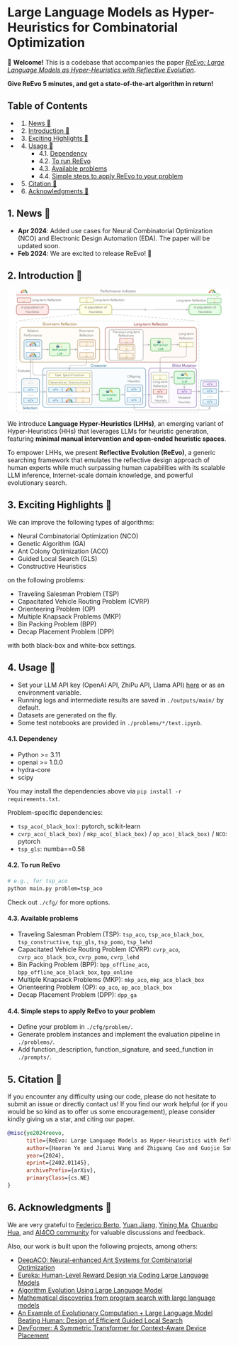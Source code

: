 # Large Language Models as Hyper-Heuristics for Combinatorial Optimization

🥳 **Welcome!** This is a codebase that accompanies the paper [*ReEvo: Large Language Models as Hyper-Heuristics with Reflective Evolution*](https://arxiv.org/abs/2402.01145).

**Give ReEvo 5 minutes, and get a state-of-the-art algorithm in return!**

## Table of Contents

* 1. [ News 📰](#News)
* 2. [ Introduction 🚀](#Introduction)
* 3. [ Exciting Highlights 🌟](#ExcitingHighlights)
* 4. [ Usage 🔑](#Usage)
		* 4.1. [Dependency](#Dependency)
		* 4.2. [To run ReEvo](#TorunReEvo)
		* 4.3. [Available problems](#Availableproblems)
		* 4.4. [Simple steps to apply ReEvo to your problem](#SimplestepstoapplyReEvotoyourproblem)
* 5. [ Citation 🤩](#Citation)
* 6. [ Acknowledgments 🫡](#Acknowledgments)


##  1. <a name='News'></a> News 📰

- **Apr 2024**: Added use cases for Neural Combinatorial Optimization (NCO) and Electronic Design Automation (EDA). The paper will be updated soon.
- **Feb 2024**: We are excited to release ReEvo! 🚀


##  2. <a name='Introduction'></a> Introduction 🚀

![Diagram of ReEvo](./assets/reevo.jpg)

We introduce **Language Hyper-Heuristics (LHHs)**, an emerging variant of Hyper-Heuristics (HHs) that leverages LLMs for heuristic generation, featuring **minimal manual intervention and open-ended heuristic spaces**.

To empower LHHs, we present **Reflective Evolution (ReEvo)**, a generic searching framework that emulates the reflective design approach of human experts while much surpassing human capabilities with its scalable LLM inference, Internet-scale domain knowledge, and powerful evolutionary search.


##  3. <a name='ExcitingHighlights'></a> Exciting Highlights 🌟

We can improve the following types of algorithms:
- Neural Combinatorial Optimization (NCO)
- Genetic Algorithm (GA)
- Ant Colony Optimization (ACO)
- Guided Local Search (GLS)
- Constructive Heuristics

on the following problems:
- Traveling Salesman Problem (TSP)
- Capacitated Vehicle Routing Problem (CVRP)
- Orienteering Problem (OP)
- Multiple Knapsack Problems (MKP)
- Bin Packing Problem (BPP)
- Decap Placement Problem (DPP)

with both black-box and white-box settings.

##  4. <a name='Usage'></a> Usage 🔑

- Set your LLM API key (OpenAI API, ZhiPu API, Llama API) [here](https://github.com/ai4co/LLM-as-HH/blob/5fa30b9da3ecb80b8a658352d26df08893f88a6c/utils/utils.py#L9-L27) or as an environment variable.
- Running logs and intermediate results are saved in `./outputs/main/` by default.
- Datasets are generated on the fly.
- Some test notebooks are provided in `./problems/*/test.ipynb`.

####  4.1. <a name='Dependency'></a>Dependency

- Python >= 3.11
- openai >= 1.0.0
- hydra-core
- scipy

You may install the dependencies above via `pip install -r requirements.txt`.

Problem-specific dependencies:

- `tsp_aco(_black_box)`: pytorch, scikit-learn
- `cvrp_aco(_black_box)` / `mkp_aco(_black_box)` / `op_aco(_black_box)` / `NCO`: pytorch
- `tsp_gls`: numba==0.58


####  4.2. <a name='TorunReEvo'></a>To run ReEvo
```bash
# e.g., for tsp_aco
python main.py problem=tsp_aco
```
Check out `./cfg/` for more options.

####  4.3. <a name='Availableproblems'></a>Available problems
- Traveling Salesman Problem (TSP): `tsp_aco`, `tsp_aco_black_box`, `tsp_constructive`, `tsp_gls`, `tsp_pomo`, `tsp_lehd`
- Capacitated Vehicle Routing Problem (CVRP): `cvrp_aco`, `cvrp_aco_black_box`, `cvrp_pomo`, `cvrp_lehd`
- Bin Packing Problem (BPP): `bpp_offline_aco`, `bpp_offline_aco_black_box`, `bpp_online`
- Multiple Knapsack Problems (MKP): `mkp_aco`, `mkp_aco_black_box`
- Orienteering Problem (OP): `op_aco`, `op_aco_black_box`
- Decap Placement Problem (DPP): `dpp_ga`

####  4.4. <a name='SimplestepstoapplyReEvotoyourproblem'></a>Simple steps to apply ReEvo to your problem

- Define your problem in `./cfg/problem/`.
- Generate problem instances and implement the evaluation pipeline in `./problems/`.
- Add function_description, function_signature, and seed_function in `./prompts/`.


##  5. <a name='Citation'></a> Citation 🤩

If you encounter any difficulty using our code, please do not hesitate to submit an issue or directly contact us! If you find our work helpful (or if you would be so kind as to offer us some encouragement), please consider kindly giving us a star, and citing our paper.

```bibtex
@misc{ye2024reevo,
      title={ReEvo: Large Language Models as Hyper-Heuristics with Reflective Evolution}, 
      author={Haoran Ye and Jiarui Wang and Zhiguang Cao and Guojie Song},
      year={2024},
      eprint={2402.01145},
      archivePrefix={arXiv},
      primaryClass={cs.NE}
}
```

##  6. <a name='Acknowledgments'></a> Acknowledgments 🫡
We are very grateful to [Federico Berto](https://github.com/fedebotu), [Yuan Jiang](https://github.com/jiang-yuan), [Yining Ma](https://github.com/yining043), [Chuanbo Hua](https://github.com/cbhua), and [AI4CO community](https://github.com/ai4co) for valuable discussions and feedback.

Also, our work is built upon the following projects, among others:
- [DeepACO: Neural-enhanced Ant Systems for Combinatorial Optimization](https://github.com/henry-yeh/DeepACO)
- [Eureka: Human-Level Reward Design via Coding Large Language Models](https://github.com/eureka-research/Eureka)
- [Algorithm Evolution Using Large Language Model](https://arxiv.org/abs/2311.15249)
- [Mathematical discoveries from program search with large language models](https://github.com/google-deepmind/funsearch)
- [An Example of Evolutionary Computation + Large Language Model Beating Human: Design of Efficient Guided Local Search](https://arxiv.org/abs/2401.02051)
- [DevFormer: A Symmetric Transformer for Context-Aware Device Placement](https://arxiv.org/abs/2205.13225)